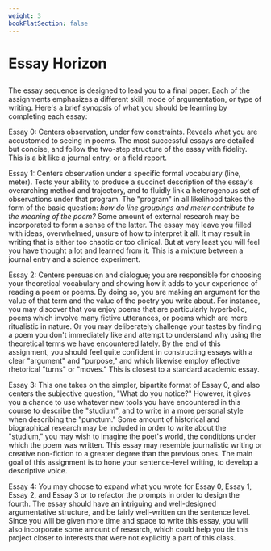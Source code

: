 ```yaml
---
weight: 3
bookFlatSection: false
---
```


# Essay Horizon

<p style="margin-left:0; margin-top:2em;">
The essay sequence is designed to lead you to a final paper. Each of the assignments emphasizes a different skill, mode of argumentation, or type of writing. Here's a brief synopsis of what you should be learning by completing each essay:

Essay 0: Centers observation, under few constraints. Reveals what you are accustomed to seeing in poems. The most successful essays are detailed but concise, and follow the two-step structure of the essay with fidelity. This is a bit like a journal entry, or a field report.

Essay 1: Centers observation under a specific formal vocabulary (line, meter). Tests your ability to produce a succinct description of the essay's overarching method and trajectory, and to fluidly link a heterogenous set of observations under that program. The "program" in all likelihood takes the form of the basic question: *how do line groupings and meter contribute to the meaning of the poem?* Some amount of external research may be incorporated to form a sense of the latter. The essay may leave you filled with ideas, overwhelmed, unsure of how to interpret it all. It may result in writing that is either too chaotic or too clinical. But at very least you will feel you have thought a lot and learned from it. This is a mixture between a journal entry and a science experiment.

Essay 2: Centers persuasion and dialogue; you are responsible for choosing your theoretical vocabulary and showing how it adds to your experience of reading a poem or poems. By doing so, you are making an argument for the value of that term and the value of the poetry you write about. For instance, you may discover that you enjoy poems that are particularly hyperbolic, poems which involve many fictive utterances, or poems which are more ritualistic in nature. Or you may deliberately challenge your tastes by finding a poem you don't immediately like and attempt to understand why using the theoretical terms we have encountered lately. By the end of this assignment, you should feel quite confident in constructing essays with a clear "argument" and "purpose," and which likewise employ effective rhetorical "turns" or "moves." This is closest to a standard academic essay.

Essay 3: This one takes on the simpler, bipartite format of Essay 0, and also centers the subjective question, "What do you notice?" However, it gives you a chance to use whatever new tools you have encountered in this course to describe the "studium", and to write in a more personal style when describing the "punctum." Some amount of historical and biographical research may be included in order to write about the "studium," you may wish to imagine the poet's world, the conditions under which the poem was written. This essay may resemble journalistic writing or creative non-fiction to a greater degree than the previous ones. The main goal of this assignment is to hone your sentence-level writing, to develop a descriptive voice.


Essay 4: You may choose to expand what you wrote for Essay 0, Essay 1, Essay 2, and Essay 3 or to refactor the prompts in order to design the fourth. The essay should have an intriguing and well-designed argumentative structure, and be fairly well-written on the sentence level. Since you will be given more time and space to write this essay, you will also incorporate some amount of research, which could help you tie this project closer to interests that were not explicitly a part of this class.
